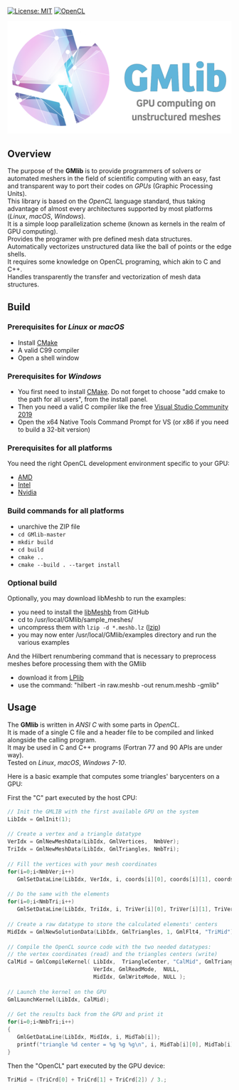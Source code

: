 [![License: MIT](https://img.shields.io/badge/License-MIT-yellow.svg)](https://opensource.org/licenses/MIT)
[![OpenCL](https://img.shields.io/static/v1?label=OpenCL&message=1.1&color=red&style=flat&logo=khronosgroup)](https://www.khronos.org/opencl/)

![alt text](https://github.com/LoicMarechal/GMlib/blob/develop/Documentation/GMlib_logo.png "Gmlib logo made with Logo Maker ")

## Overview
The purpose of the **GMlib** is to provide programmers of solvers or automated meshers in the field of scientific computing with an easy, fast and transparent way to port their codes on *GPUs* (Graphic Processing Units).  
This library is based on the *OpenCL* language standard, thus taking advantage of almost every architectures supported by most platforms (*Linux*, *macOS*, *Windows*).  
It is a simple loop parallelization scheme (known as kernels in the realm of GPU computing).  
Provides the programer with pre defined mesh data structures.  
Automatically vectorizes unstructured data like the ball of points or the edge shells.  
It requires some knowledge on OpenCL programing, which akin to C and C++.  
Handles transparently the transfer and vectorization of mesh data structures.

## Build

### Prerequisites for *Linux* or *macOS*
- Install [CMake](https://cmake.org/files/v3.7/cmake-3.7.2-win64-x64.msi)
- A valid C99 compiler
- Open a shell window

### Prerequisites for *Windows*
- You first need to install [CMake](https://cmake.org/files/v3.7/cmake-3.7.2-win64-x64.msi). Do not forget to choose "add cmake to the path for all users", from the install panel.
- Then you need a valid C compiler like the free [Visual Studio Community 2019](https://www.visualstudio.com/vs/visual-studio-express/)
- Open the x64 Native Tools Command Prompt for VS (or x86 if you need to build a 32-bit version)

### Prerequisites for all platforms
You need the right OpenCL development environment specific to your GPU:
- [AMD](https://www.amd.com/en/support)
- [Intel](https://software.intel.com/content/www/us/en/develop/articles/opencl-drivers.html)
- [Nvidia](https://www.nvidia.com/download/index.aspx)

### Build commands for all platforms
- unarchive the ZIP file
- `cd GMlib-master`
- `mkdir build`
- `cd build`
- `cmake ..`
- `cmake --build . --target install`

### Optional build
Optionally, you may download libMeshb to run the examples:
- you need to install the [libMeshb](https://github.com/LoicMarechal/libMeshb) from GitHub
- cd to /usr/local/GMlib/sample_meshes/
- uncompress them with `lzip -d *.meshb.lz` ([lzip](https://www.nongnu.org/lzip/lzip.html))
- you may now enter /usr/local/GMlib/examples directory and run the various examples

And the Hilbert renumbering command that is necessary to preprocess meshes before processing them with the GMlib
- download it from [LPlib](https://github.com/LoicMarechal/LPlib)
- use the command: "hilbert -in raw.meshb -out renum.meshb -gmlib"

## Usage
The **GMlib** is written in *ANSI C* with some parts in *OpenCL*.  
It is made of a single C file and a header file to be compiled and linked alongside the calling program.  
It may be used in C and C++ programs (Fortran 77 and 90 APIs are under way).  
Tested on *Linux*, *macOS*, *Windows 7-10*.

Here is a basic example that computes some triangles' barycenters on a GPU:

First the "C" part executed by the host CPU:
```C++
// Init the GMLIB with the first available GPU on the system
LibIdx = GmlInit(1);

// Create a vertex and a triangle datatype
VerIdx = GmlNewMeshData(LibIdx, GmlVertices,  NmbVer);
TriIdx = GmlNewMeshData(LibIdx, GmlTriangles, NmbTri);

// Fill the vertices with your mesh coordinates
for(i=0;i<NmbVer;i++)
   GmlSetDataLine(LibIdx, VerIdx, i, coords[i][0], coords[i][1], coords[i][2], VerRef[i]);

// Do the same with the elements
for(i=0;i<NmbTri;i++)
   GmlSetDataLine(LibIdx, TriIdx, i, TriVer[i][0], TriVer[i][1], TriVer[i][2], TriRef[i]);

// Create a raw datatype to store the calculated elements' centers
MidIdx = GmlNewSolutionData(LibIdx, GmlTriangles, 1, GmlFlt4, "TriMid");

// Compile the OpenCL source code with the two needed datatypes:
// the vertex coordinates (read) and the triangles centers (write)
CalMid = GmlCompileKernel( LibIdx,  TriangleCenter, "CalMid", GmlTriangles, 2,
                           VerIdx, GmlReadMode,  NULL,
                           MidIdx, GmlWriteMode, NULL );

// Launch the kernel on the GPU
GmlLaunchKernel(LibIdx, CalMid);

// Get the results back from the GPU and print it
for(i=0;i<NmbTri;i++)
{
   GmlGetDataLine(LibIdx, MidIdx, i, MidTab[i]);
   printf("triangle %d center = %g %g %g\n", i, MidTab[i][0], MidTab[i][1], MidTab[i][2]);
}
```

Then the "OpenCL" part executed by the GPU device:
```C++
TriMid = (TriCrd[0] + TriCrd[1] + TriCrd[2]) / 3.;
```
